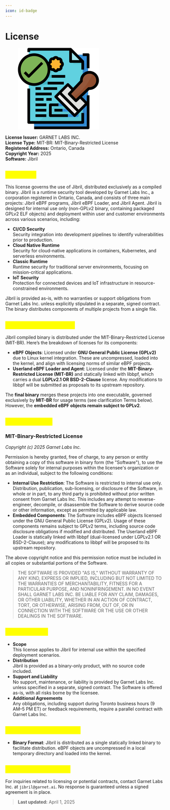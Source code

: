 ```yaml
---
icon: id-badge
---
```


# License

<figure><img src="../.gitbook/assets/image (8).png" alt="" width="256"><figcaption></figcaption></figure>

**License Issuer:** GARNET LABS INC.\
**License Type:** MIT-BR: MIT-Binary-Restricted License\
**Registered Address:** Ontario, Canada\
**Copyright Year:** 2025\
**Software:** Jibril

## <mark style="color:yellow;">Overview</mark>

This license governs the use of Jibril, distributed exclusively as a compiled binary. Jibril is a runtime security tool developed by Garnet Labs Inc., a corporation registered in Ontario, Canada, and consists of three main projects: Jibril eBPF programs, Jibril eBPF Loader, and Jibril Agent. Jibril is designed for internal use only (non-GPLv2 binary, containing packaged GPLv2 ELF objects) and deployment within user and customer environments across various scenarios, including:

* **CI/CD Security**\
  Security integration into development pipelines to identify vulnerabilities prior to production.
* **Cloud Native Runtime**\
  Security for cloud-native applications in containers, Kubernetes, and serverless environments.
* **Classic Runtime**\
  Runtime security for traditional server environments, focusing on mission-critical applications.
* **IoT Security**\
  Protection for connected devices and IoT infrastructure in resource-constrained environments.

Jibril is provided as-is, with no warranties or support obligations from Garnet Labs Inc. unless explicitly stipulated in a separate, signed contract. The binary distributes components of multiple projects from a single file.

## <mark style="color:yellow;">Licensing Framework</mark>

Jibril compiled binary is distributed under the MIT-Binary-Restricted License (MIT-BR). Here’s the breakdown of licenses for its components:

* **eBPF Objects**: Licensed under **GNU General Public License (GPLv2)** due to Linux kernel integration. These are uncompressed, loaded into the kernel, and align with licensing norms of similar eBPF projects.
* **Userland eBPF Loader and Agent**: Licensed under the **MIT-Binary-Restricted License (MIT-BR)** and statically linked with libbpf, which carries a dual **LGPLv2.1 OR BSD-2-Clause** license. Any modifications to libbpf will be submitted as proposals to its upstream repository.

The **final binary** merges these projects into one executable, governed exclusively by **MIT-BR** for usage terms (see clarification Terms below). However, the **embedded eBPF objects remain subject to GPLv2**.

## <mark style="color:yellow;">License Terms</mark>

### **MIT-Binary-Restricted License**

_Copyright (c) 2025 Garnet Labs Inc._

Permission is hereby granted, free of charge, to any person or entity obtaining a copy of this software in binary form (the "Software"), to use the Software solely for internal purposes within the licensee's organization or as an individual, subject to the following conditions:

* **Internal Use Restriction**: The Software is restricted to internal use only. Distribution, publication, sub-licensing, or disclosure of the Software, in whole or in part, to any third party is prohibited without prior written consent from Garnet Labs Inc. This includes any attempt to reverse-engineer, decompile, or disassemble the Software to derive source code or other information, except as permitted by applicable law.
* **Embedded Components**: The Software includes eBPF objects licensed under the GNU General Public License (GPLv2). Usage of these components remains subject to GPLv2 terms, including source code disclosure obligations if modified and distributed. The Userland eBPF Loader is statically linked with libbpf (dual-licensed under LGPLv2.1 OR BSD-2-Clause); any modifications to libbpf will be proposed to its upstream repository.

The above copyright notice and this permission notice must be included in all copies or substantial portions of the Software.

> THE SOFTWARE IS PROVIDED "AS IS," WITHOUT WARRANTY OF ANY KIND, EXPRESS OR IMPLIED, INCLUDING BUT NOT LIMITED TO THE WARRANTIES OF MERCHANTABILITY, FITNESS FOR A PARTICULAR PURPOSE, AND NONINFRINGEMENT. IN NO EVENT SHALL GARNET LABS INC. BE LIABLE FOR ANY CLAIM, DAMAGES, OR OTHER LIABILITY, WHETHER IN AN ACTION OF CONTRACT, TORT, OR OTHERWISE, ARISING FROM, OUT OF, OR IN CONNECTION WITH THE SOFTWARE OR THE USE OR OTHER DEALINGS IN THE SOFTWARE.

## <mark style="color:yellow;">Terms of Use</mark>

* **Scope**\
  This license applies to Jibril for internal use within the specified deployment scenarios.
* **Distribution**\
  Jibril is provided as a binary-only product, with no source code included.
* **Support and Liability**\
  No support, maintenance, or liability is provided by Garnet Labs Inc. unless specified in a separate, signed contract. The Software is offered as-is, with all risks borne by the licensee.
* **Additional Agreements**\
  Any obligations, including support during Toronto business hours (9 AM–5 PM ET) or feedback requirements, require a parallel contract with Garnet Labs Inc.

## <mark style="color:yellow;">Delivery Specifications</mark>

* **Binary Format**: Jibril is distributed as a single statically linked binary to facilitate distribution. eBPF objects are uncompressed in a local temporary directory and loaded into the kernel.

## <mark style="color:yellow;">Contact Information</mark>

For inquiries related to licensing or potential contracts, contact Garnet Labs Inc. at `jibril@garnet.ai`. No response is guaranteed unless a signed agreement is in place.

> **Last updated:** April 1, 2025
